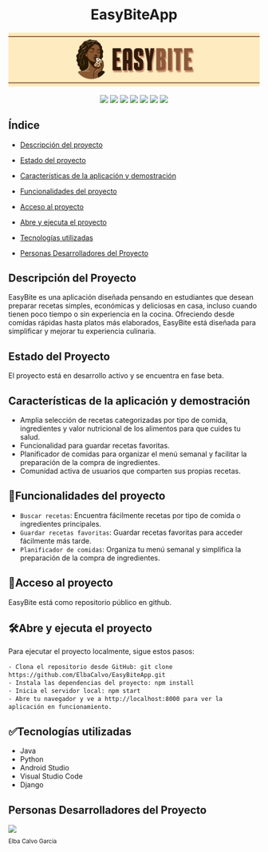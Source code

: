<h1 align="center"> EasyBiteApp </h1>

![EasyBite-Github](https://raw.githubusercontent.com/ElbaCalvo/EasyBiteApp/main/doc/logo/EasyBite_GitHub.png?token=GHSAT0AAAAAACQC663Z6B7IEECEX323JLM2ZRTLHHQ)

<p align="center">
  <img src="https://img.shields.io/badge/STATUS-EN%20DESAROLLO-087830">
  <img src="https://img.shields.io/badge/Python-EA4C89?style=for-the-badge&logo=python&logoColor=white&color=8B5839&style=plastic">
  <img src="https://img.shields.io/badge/Java-ED8B00?style=for-the-badge&logo=openjdk&logoColor=white&color=8B5839&style=plastic">
  <img src="https://img.shields.io/badge/Django-092E20?style=for-the-badge&logo=django&logoColor=white&color=8B5839&style=plastic">
  <img src="https://img.shields.io/badge/Android Studio-092E20?style=for-the-badge&logo=androidstudio&color=321B0D&logoColor=white&style=plastic">
  <img src="https://img.shields.io/badge/Visual%20Studio%20Code-0078d7.svg?style=for-the-badge&logo=visual-studio-code&color=321B0D&logoColor=white&style=plastic">
  <img src="https://img.shields.io/badge/github-%23121011.svg?style=for-the-badge&logo=github&logoColor=white&style=plastic">

</p>

## Índice

* [Descripción del proyecto](#descripción-del-proyecto)

* [Estado del proyecto](#Estado-del-proyecto)

* [Características de la aplicación y demostración](#Características-de-la-aplicación-y-demostración)
  
* [Funcionalidades del proyecto](#Funcionalidades-del-proyecto)

* [Acceso al proyecto](#acceso-proyecto)
  
* [Abre y ejecuta el proyecto](#Abre-y-ejecuta-el-proyecto)

* [Tecnologías utilizadas](#tecnologías-utilizadas)

* [Personas Desarrolladores del Proyecto](#personas-desarrolladores)

  
## Descripción del Proyecto
EasyBite es una aplicación diseñada pensando en estudiantes que desean preparar recetas simples, económicas y deliciosas en casa, incluso cuando tienen poco tiempo o sin experiencia en la cocina. Ofreciendo desde comidas rápidas hasta platos más elaborados, EasyBite está diseñada para simplificar y mejorar tu experiencia culinaria.
  
## Estado del Proyecto

El proyecto está en desarrollo activo y se encuentra en fase beta.

## Características de la aplicación y demostración

- Amplia selección de recetas categorizadas por tipo de comida, ingredientes y valor nutricional de los alimentos para que cuides tu salud.
- Funcionalidad para guardar recetas favoritas.
- Planificador de comidas para organizar el menú semanal y facilitar la preparación de la compra de ingredientes.
- Comunidad activa de usuarios que comparten sus propias recetas.

## :hammer:Funcionalidades del proyecto

- `Buscar recetas`: Encuentra fácilmente recetas por tipo de comida o ingredientes principales.
- `Guardar recetas favoritas`: Guardar recetas favoritas para acceder fácilmente más tarde.
- `Planificador de comidas`: Organiza tu menú semanal y simplifica la preparación de la compra de ingredientes.

## :file_folder:Acceso al proyecto

EasyBite está como repositorio público en github.

## :hammer_and_wrench:Abre y ejecuta el proyecto

Para ejecutar el proyecto localmente, sigue estos pasos:

    - Clona el repositorio desde GitHub: git clone https://github.com/ElbaCalvo/EasyBiteApp.git
    - Instala las dependencias del proyecto: npm install
    - Inicia el servidor local: npm start
    - Abre tu navegador y ve a http://localhost:8000 para ver la aplicación en funcionamiento.

## :white_check_mark:Tecnologías utilizadas

- Java
- Python
- Android Studio
- Visual Studio Code
- Django
  
## Personas Desarrolladores del Proyecto

<img src="https://avatars.githubusercontent.com/u/145338534?v=4" width=115><br><sub>Elba Calvo García</sub>
